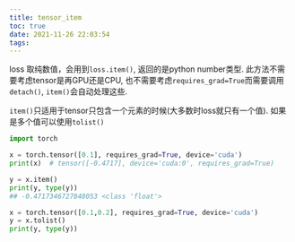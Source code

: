 ```yaml
---
title: tensor_item
toc: true
date: 2021-11-26 22:03:54
tags:
---
```


 loss 取纯数值，会用到`loss.item()`, 返回的是python number类型. 此方法不需要考虑tensor是再GPU还是CPU, 也不需要考虑`requires_grad=True`而需要调用`detach()`, `item()`会自动处理这些.

 `item()`只适用于tensor只包含一个元素的时候(大多数时loss就只有一个值). 如果是多个值可以使用`tolist()`


 ```python
import torch

x = torch.tensor([0.1], requires_grad=True, device='cuda')
print(x)  # tensor([-0.4717], device='cuda:0', requires_grad=True)

y = x.item()
print(y, type(y))
## -0.4717346727848053 <class 'float'>

x = torch.tensor([0.1,0.2], requires_grad=True, device='cuda')
y = x.tolist()
print(y, type(y))

 ```
